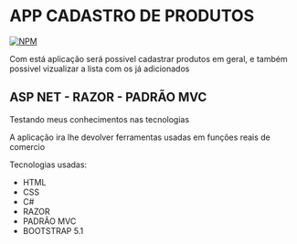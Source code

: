 # APP CADASTRO DE PRODUTOS

[![NPM](https://img.shields.io/npm/l/react)](https://github.com/MauricioMoreiira/IMC/blob/main/LICENSE) 

 Com está aplicação será possivel cadastrar produtos em geral, e também possivel vizualizar a lista com os já adicionados

## ASP NET - RAZOR - PADRÃO MVC

Testando meus conhecimentos nas tecnologias

A aplicação ira lhe devolver ferramentas usadas em funções reais de comercio

Tecnologias usadas:
- HTML
- CSS
- C#
- RAZOR
- PADRÃO MVC
- BOOTSTRAP 5.1


